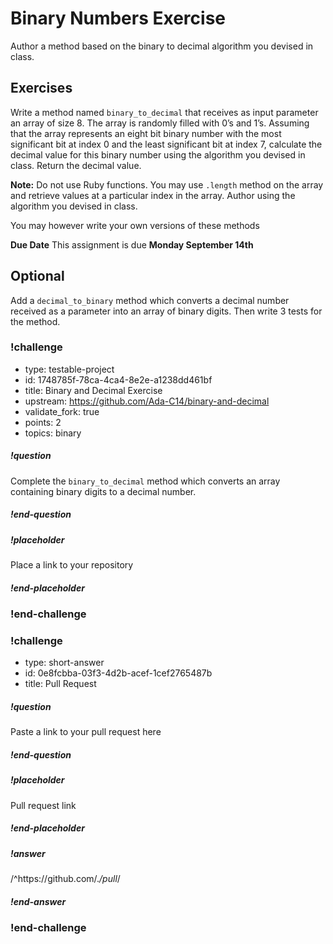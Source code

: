 # Binary Numbers Exercise


Author a method based on the binary to decimal algorithm you devised in class.

## Exercises

Write a method named `binary_to_decimal` that receives as input parameter an array of size 8. The array is randomly filled with 0’s and 1’s. Assuming that the array represents an eight bit binary number with the most significant bit at index 0 and the least significant bit at index 7, calculate the decimal value for this binary number using the algorithm you devised in class. Return the decimal value.

**Note:** Do not use Ruby functions. You may use `.length` method on the array and retrieve values at a particular index in the array. Author using the algorithm you devised in class.

You may however write your own versions of these methods

**Due Date**  This assignment is due  **Monday September 14th**

## Optional

Add a `decimal_to_binary` method which converts a decimal number received as a parameter into an array of binary digits.  Then write 3 tests for the method.

<!-- >>>>>>>>>>>>>>>>>>>>>> BEGIN CHALLENGE >>>>>>>>>>>>>>>>>>>>>> -->
<!-- Replace everything in square brackets [] and remove brackets  -->

### !challenge

* type: testable-project
* id: 1748785f-78ca-4ca4-8e2e-a1238dd461bf
* title: Binary and Decimal Exercise
* upstream: https://github.com/Ada-C14/binary-and-decimal
* validate_fork: true
* points: 2
* topics: binary

##### !question

Complete the `binary_to_decimal` method which converts an array containing binary digits to a decimal number.

##### !end-question

##### !placeholder

Place a link to your repository

##### !end-placeholder

<!-- other optional sections -->
<!-- !hint - !end-hint (markdown, users can see after a failed attempt) -->
<!-- !rubric - !end-rubric (markdown, instructors can see while scoring a checkpoint) -->
<!-- !explanation - !end-explanation (markdown, students can see after answering correctly) -->

### !end-challenge

<!-- ======================= END CHALLENGE ======================= -->

<!-- >>>>>>>>>>>>>>>>>>>>>> BEGIN CHALLENGE >>>>>>>>>>>>>>>>>>>>>> -->
<!-- Replace everything in square brackets [] and remove brackets  -->

### !challenge

* type: short-answer
* id: 0e8fcbba-03f3-4d2b-acef-1cef2765487b
* title: Pull Request
<!-- * points: [1] (optional, the number of points for scoring as a checkpoint) -->
<!-- * topics: [python, pandas] (optional the topics for analyzing points) -->

##### !question

Paste a link to your pull request here

##### !end-question

##### !placeholder

Pull request link

##### !end-placeholder

##### !answer

/^https:\/\/github.com\/.*\/pull*/

##### !end-answer

<!-- other optional sections -->
<!-- !hint - !end-hint (markdown, users can see after a failed attempt) -->
<!-- !rubric - !end-rubric (markdown, instructors can see while scoring a checkpoint) -->
<!-- !explanation - !end-explanation (markdown, students can see after answering correctly) -->

### !end-challenge

<!-- ======================= END CHALLENGE ======================= -->
